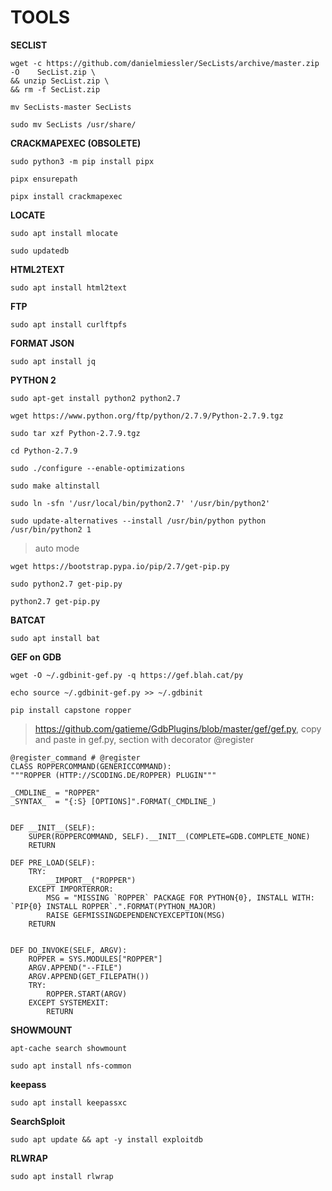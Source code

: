 # TOOLS

**SECLIST**

    wget -c https://github.com/danielmiessler/SecLists/archive/master.zip -O    SecList.zip \
    && unzip SecList.zip \
    && rm -f SecList.zip
>    
    mv SecLists-master SecLists
>
    sudo mv SecLists /usr/share/

**CRACKMAPEXEC (OBSOLETE)**

    sudo python3 -m pip install pipx
>
    pipx ensurepath
>
    pipx install crackmapexec

**LOCATE**

    sudo apt install mlocate
>
    sudo updatedb

**HTML2TEXT**

    sudo apt install html2text

**FTP**

    sudo apt install curlftpfs

**FORMAT JSON**

    sudo apt install jq

**PYTHON 2**

    sudo apt-get install python2 python2.7
>

    wget https://www.python.org/ftp/python/2.7.9/Python-2.7.9.tgz
>
    sudo tar xzf Python-2.7.9.tgz
>
    cd Python-2.7.9
>
    sudo ./configure --enable-optimizations
>
    sudo make altinstall
>
    sudo ln -sfn '/usr/local/bin/python2.7' '/usr/bin/python2'
>
    sudo update-alternatives --install /usr/bin/python python /usr/bin/python2 1

> auto mode

    wget https://bootstrap.pypa.io/pip/2.7/get-pip.py
>    
    sudo python2.7 get-pip.py
>    
    python2.7 get-pip.py

**BATCAT**

    sudo apt install bat

**GEF on GDB**

    wget -O ~/.gdbinit-gef.py -q https://gef.blah.cat/py
>
    echo source ~/.gdbinit-gef.py >> ~/.gdbinit
>
    pip install capstone ropper

> https://github.com/gatieme/GdbPlugins/blob/master/gef/gef.py, copy and paste in gef.py, section with decorator @register

    @register_command # @register
    CLASS ROPPERCOMMAND(GENERICCOMMAND):
    """ROPPER (HTTP://SCODING.DE/ROPPER) PLUGIN"""

    _CMDLINE_ = "ROPPER"
    _SYNTAX_  = "{:S} [OPTIONS]".FORMAT(_CMDLINE_)


    DEF __INIT__(SELF):
        SUPER(ROPPERCOMMAND, SELF).__INIT__(COMPLETE=GDB.COMPLETE_NONE)
        RETURN

    DEF PRE_LOAD(SELF):
        TRY:
            __IMPORT__("ROPPER")
        EXCEPT IMPORTERROR:
            MSG = "MISSING `ROPPER` PACKAGE FOR PYTHON{0}, INSTALL WITH: `PIP{0} INSTALL ROPPER`.".FORMAT(PYTHON_MAJOR)
            RAISE GEFMISSINGDEPENDENCYEXCEPTION(MSG)
        RETURN


    DEF DO_INVOKE(SELF, ARGV):
        ROPPER = SYS.MODULES["ROPPER"]
        ARGV.APPEND("--FILE")
        ARGV.APPEND(GET_FILEPATH())
        TRY:
            ROPPER.START(ARGV)
        EXCEPT SYSTEMEXIT:
            RETURN

**SHOWMOUNT**

    apt-cache search showmount
>
    sudo apt install nfs-common

**keepass**

    sudo apt install keepassxc

**SearchSploit**

    sudo apt update && apt -y install exploitdb

**RLWRAP**

    sudo apt install rlwrap



